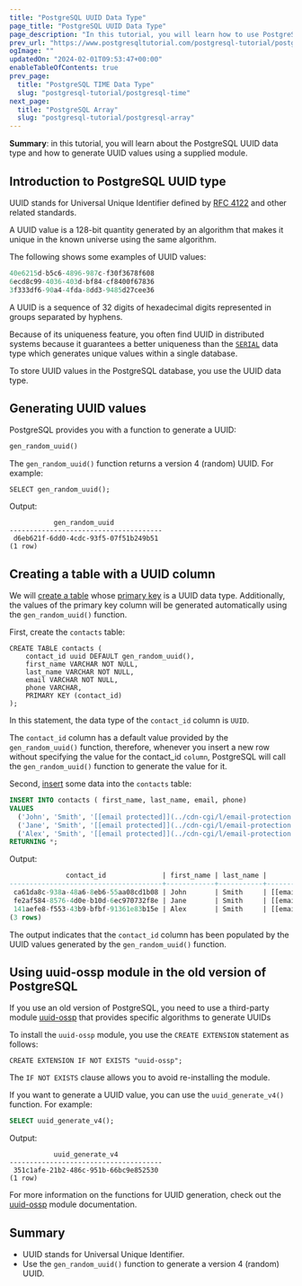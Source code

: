 ```yaml
---
title: "PostgreSQL UUID Data Type"
page_title: "PostgreSQL UUID Data Type"
page_description: "In this tutorial, you will learn how to use PostgreSQL UUID data type and how to generate UUID values using the gen_random_uuid() function."
prev_url: "https://www.postgresqltutorial.com/postgresql-tutorial/postgresql-uuid/"
ogImage: ""
updatedOn: "2024-02-01T09:53:47+00:00"
enableTableOfContents: true
prev_page: 
  title: "PostgreSQL TIME Data Type"
  slug: "postgresql-tutorial/postgresql-time"
next_page: 
  title: "PostgreSQL Array"
  slug: "postgresql-tutorial/postgresql-array"
---
```





**Summary**: in this tutorial, you will learn about the PostgreSQL UUID data type and how to generate UUID values using a supplied module.


## Introduction to PostgreSQL UUID type

UUID stands for Universal Unique Identifier defined by [RFC 4122](https://tools.ietf.org/html/rfc4122 "UUID") and other related standards.

A UUID value is a 128\-bit quantity generated by an algorithm that makes it unique in the known universe using the same algorithm.

The following shows some examples of UUID values:


```sql
40e6215d-b5c6-4896-987c-f30f3678f608
6ecd8c99-4036-403d-bf84-cf8400f67836
3f333df6-90a4-4fda-8dd3-9485d27cee36
```
A UUID is a sequence of 32 digits of hexadecimal digits represented in groups separated by hyphens.

Because of its uniqueness feature, you often find UUID in distributed systems because it guarantees a better uniqueness than the [`SERIAL`](postgresql-serial) data type which generates unique values within a single database.

To store UUID values in the PostgreSQL database, you use the UUID data type.


## Generating UUID values

PostgreSQL provides you with a function to generate a UUID:


```sql
gen_random_uuid()
```
The `gen_random_uuid()` function returns a version 4 (random) UUID. For example:


```
SELECT gen_random_uuid();
```
Output:


```
           gen_random_uuid
--------------------------------------
 d6eb621f-6dd0-4cdc-93f5-07f51b249b51
(1 row)
```

## Creating a table with a UUID column

We will [create a table](postgresql-create-table) whose [primary key](postgresql-primary-key) is a UUID data type. Additionally, the values of the primary key column will be generated automatically using the `gen_random_uuid()` function.

First, create the `contacts` table:


```
CREATE TABLE contacts (
    contact_id uuid DEFAULT gen_random_uuid(),
    first_name VARCHAR NOT NULL,
    last_name VARCHAR NOT NULL,
    email VARCHAR NOT NULL,
    phone VARCHAR,
    PRIMARY KEY (contact_id)
);
```
In this statement, the data type of the `contact_id` column is `UUID`.

The `contact_id` column has a default value provided by the `gen_random_uuid()` function, therefore, whenever you insert a new row without specifying the value for the contact\_id `column`, PostgreSQL will call the `gen_random_uuid()` function to generate the value for it.

Second, [insert](postgresql-insert) some data into the `contacts` table:


```sql
INSERT INTO contacts ( first_name, last_name, email, phone) 
VALUES 
  ('John', 'Smith', '[[email protected]](../cdn-cgi/l/email-protection.html)',  '408-237-2345'), 
  ('Jane', 'Smith', '[[email protected]](../cdn-cgi/l/email-protection.html)', '408-237-2344'), 
  ('Alex', 'Smith', '[[email protected]](../cdn-cgi/l/email-protection.html)', '408-237-2343')
RETURNING *;
```
Output:


```sql
              contact_id              | first_name | last_name |         email          |    phone
--------------------------------------+------------+-----------+------------------------+--------------
 ca61da8c-938a-48a6-8eb6-55aa08cd1b08 | John       | Smith     | [[email protected]](../cdn-cgi/l/email-protection.html) | 408-237-2345
 fe2af584-8576-4d0e-b10d-6ec970732f8e | Jane       | Smith     | [[email protected]](../cdn-cgi/l/email-protection.html) | 408-237-2344
 141aefe8-f553-43b9-bfbf-91361e83b15e | Alex       | Smith     | [[email protected]](../cdn-cgi/l/email-protection.html) | 408-237-2343
(3 rows)

```
The output indicates that the `contact_id` column has been populated by the UUID values generated by the `gen_random_uuid()` function.


## Using uuid\-ossp module in the old version of PostgreSQL

If you use an old version of PostgreSQL, you need to use a third\-party module [uuid\-ossp](https://www.postgresql.org/docs/16/uuid-ossp.html) that provides specific algorithms to generate UUIDs

To install the `uuid-ossp` module, you use the `CREATE EXTENSION` statement as follows:


```
CREATE EXTENSION IF NOT EXISTS "uuid-ossp";
```
The `IF NOT EXISTS` clause allows you to avoid re\-installing the module.

If you want to generate a UUID value, you can use the `uuid_generate_v4()` function. For example:


```sql
SELECT uuid_generate_v4();
```
Output:


```
           uuid_generate_v4
--------------------------------------
 351c1afe-21b2-486c-951b-66bc9e852530
(1 row)
```
For more information on the functions for UUID generation, check out the [uuid\-ossp](https://www.postgresql.org/docs/9.5/static/uuid-ossp.html) module documentation.


## Summary

* UUID stands for Universal Unique Identifier.
* Use the `gen_random_uuid()` function to generate a version 4 (random) UUID.

